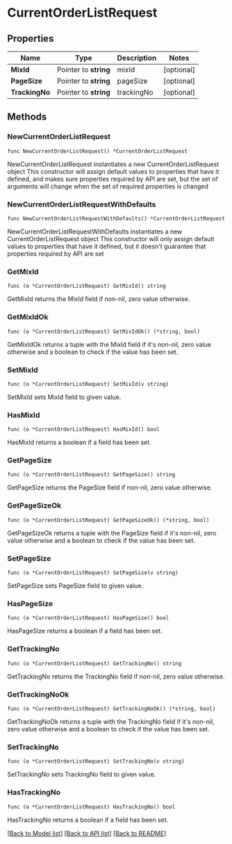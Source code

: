 # CurrentOrderListRequest

## Properties

Name | Type | Description | Notes
------------ | ------------- | ------------- | -------------
**MixId** | Pointer to **string** | mixId | [optional] 
**PageSize** | Pointer to **string** | pageSize | [optional] 
**TrackingNo** | Pointer to **string** | trackingNo | [optional] 

## Methods

### NewCurrentOrderListRequest

`func NewCurrentOrderListRequest() *CurrentOrderListRequest`

NewCurrentOrderListRequest instantiates a new CurrentOrderListRequest object
This constructor will assign default values to properties that have it defined,
and makes sure properties required by API are set, but the set of arguments
will change when the set of required properties is changed

### NewCurrentOrderListRequestWithDefaults

`func NewCurrentOrderListRequestWithDefaults() *CurrentOrderListRequest`

NewCurrentOrderListRequestWithDefaults instantiates a new CurrentOrderListRequest object
This constructor will only assign default values to properties that have it defined,
but it doesn't guarantee that properties required by API are set

### GetMixId

`func (o *CurrentOrderListRequest) GetMixId() string`

GetMixId returns the MixId field if non-nil, zero value otherwise.

### GetMixIdOk

`func (o *CurrentOrderListRequest) GetMixIdOk() (*string, bool)`

GetMixIdOk returns a tuple with the MixId field if it's non-nil, zero value otherwise
and a boolean to check if the value has been set.

### SetMixId

`func (o *CurrentOrderListRequest) SetMixId(v string)`

SetMixId sets MixId field to given value.

### HasMixId

`func (o *CurrentOrderListRequest) HasMixId() bool`

HasMixId returns a boolean if a field has been set.

### GetPageSize

`func (o *CurrentOrderListRequest) GetPageSize() string`

GetPageSize returns the PageSize field if non-nil, zero value otherwise.

### GetPageSizeOk

`func (o *CurrentOrderListRequest) GetPageSizeOk() (*string, bool)`

GetPageSizeOk returns a tuple with the PageSize field if it's non-nil, zero value otherwise
and a boolean to check if the value has been set.

### SetPageSize

`func (o *CurrentOrderListRequest) SetPageSize(v string)`

SetPageSize sets PageSize field to given value.

### HasPageSize

`func (o *CurrentOrderListRequest) HasPageSize() bool`

HasPageSize returns a boolean if a field has been set.

### GetTrackingNo

`func (o *CurrentOrderListRequest) GetTrackingNo() string`

GetTrackingNo returns the TrackingNo field if non-nil, zero value otherwise.

### GetTrackingNoOk

`func (o *CurrentOrderListRequest) GetTrackingNoOk() (*string, bool)`

GetTrackingNoOk returns a tuple with the TrackingNo field if it's non-nil, zero value otherwise
and a boolean to check if the value has been set.

### SetTrackingNo

`func (o *CurrentOrderListRequest) SetTrackingNo(v string)`

SetTrackingNo sets TrackingNo field to given value.

### HasTrackingNo

`func (o *CurrentOrderListRequest) HasTrackingNo() bool`

HasTrackingNo returns a boolean if a field has been set.


[[Back to Model list]](../README.md#documentation-for-models) [[Back to API list]](../README.md#documentation-for-api-endpoints) [[Back to README]](../README.md)


